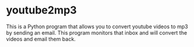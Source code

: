 # youtube2mp3
This is a Python program that allows you to convert youtube videos to mp3 by sending an email. This program monitors that inbox and will convert the videos and email them back.
